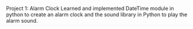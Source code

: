 Project 1: Alarm Clock
Learned and implemented DateTime module in python to create an alarm clock and the sound library in Python to play the alarm sound.
